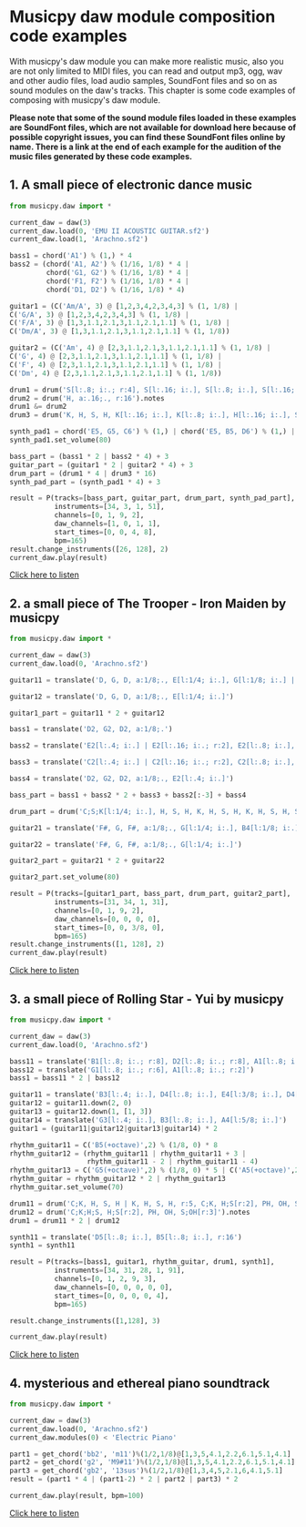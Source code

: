 # Musicpy daw module composition code examples

With musicpy's daw module you can make more realistic music, also you are not only limited to MIDI files, you can read and output mp3, ogg, wav and other audio files, load audio samples, SoundFont files and so on as sound modules on the daw's tracks. This chapter is some code examples of composing with musicpy's daw module.

**Please note that some of the sound module files loaded in these examples are SoundFont files, which are not available for download here because of possible copyright issues, you can find these SoundFont files online by name. There is a link at the end of each example for the audition of the music files generated by these code examples.**

## 1. A small piece of electronic dance music
```python
from musicpy.daw import *

current_daw = daw(3)
current_daw.load(0, 'EMU II ACOUSTIC GUITAR.sf2')
current_daw.load(1, 'Arachno.sf2')

bass1 = chord('A1') % (1,) * 4
bass2 = (chord('A1, A2') % (1/16, 1/8) * 4 |
         chord('G1, G2') % (1/16, 1/8) * 4 |
         chord('F1, F2') % (1/16, 1/8) * 4 |
         chord('D1, D2') % (1/16, 1/8) * 4)

guitar1 = (C('Am/A', 3) @ [1,2,3,4,2,3,4,3] % (1, 1/8) |
C('G/A', 3) @ [1,2,3,4,2,3,4,3] % (1, 1/8) |
C('F/A', 3) @ [1,3,1.1,2.1,3,1.1,2.1,1.1] % (1, 1/8) |
C('Dm/A', 3) @ [1,3,1.1,2.1,3,1.1,2.1,1.1] % (1, 1/8))

guitar2 = (C('Am', 4) @ [2,3,1.1,2.1,3,1.1,2.1,1.1] % (1, 1/8) |
C('G', 4) @ [2,3,1.1,2.1,3,1.1,2.1,1.1] % (1, 1/8) |
C('F', 4) @ [2,3,1.1,2.1,3,1.1,2.1,1.1] % (1, 1/8) |
C('Dm', 4) @ [2,3,1.1,2.1,3,1.1,2.1,1.1] % (1, 1/8))

drum1 = drum('S[l:.8; i:.; r:4], S[l:.16; i:.], S[l:.8; i:.], S[l:.16; i:.], S[l:.8; i:.], S[l:.8; i:.]').notes
drum2 = drum('H, a:.16;., r:16').notes
drum1 &= drum2
drum3 = drum('K, H, S, H, K[l:.16; i:.], K[l:.8; i:.], H[l:.16; i:.], S[l:.8; i:.], H[l:.8; i:.]').notes

synth_pad1 = chord('E5, G5, C6') % (1,) | chord('E5, B5, D6') % (1,) | chord('E5, A5, C6') % (1,) | chord('D5, F5, A5') % (1,)
synth_pad1.set_volume(80)

bass_part = (bass1 * 2 | bass2 * 4) + 3
guitar_part = (guitar1 * 2 | guitar2 * 4) + 3
drum_part = (drum1 * 4 | drum3 * 16)
synth_pad_part = (synth_pad1 * 4) + 3

result = P(tracks=[bass_part, guitar_part, drum_part, synth_pad_part],
           instruments=[34, 3, 1, 51],
           channels=[0, 1, 9, 2],
           daw_channels=[1, 0, 1, 1],
           start_times=[0, 0, 4, 8],
           bpm=165)
result.change_instruments([26, 128], 2)
current_daw.play(result)
```
[Click here to listen](https://drive.google.com/file/d/1j66Ux0KYMiOW6yHGBidIhwF9zcbDG5W0/view?usp=sharing)

## 2. a small piece of The Trooper - Iron Maiden by musicpy
```python
from musicpy.daw import *

current_daw = daw(3)
current_daw.load(0, 'Arachno.sf2')

guitar11 = translate('D, G, D, a:1/8;., E[l:1/4; i:.], G[l:1/8; i:.] | F#, G, F#, G, a:1/16;., n:1, B[l:1/8; i:.], G[l:1/8; i:.], u:1, G[l:1/8; i:.], E[l:1/8; i:.], E[l:1/4; i:.]') * 2

guitar12 = translate('D, G, D, a:1/8;., E[l:1/4; i:.]')

guitar1_part = guitar11 * 2 + guitar12

bass1 = translate('D2, G2, D2, a:1/8;.')

bass2 = translate('E2[l:.4; i:.] | E2[l:.16; i:.; r:2], E2[l:.8; i:.], n:1, u:1, r:4, E2[l:.16; i:.; r:2], D2[l:.8; i:.; r:3]')

bass3 = translate('C2[l:.4; i:.] | C2[l:.16; i:.; r:2], C2[l:.8; i:.], n:1, u:1, r:4, C2[l:.16; i:.; r:2], D2[l:.8; i:.; r:3]')

bass4 = translate('D2, G2, D2, a:1/8;., E2[l:.4; i:.]')

bass_part = bass1 + bass2 * 2 + bass3 + bass2[:-3] + bass4

drum_part = drum('C;S;K[l:1/4; i:.], H, S, H, K, H, S, H, K, H, S, H, S[r:3], r:4, C;S;K[l:1/4; i:.]').notes

guitar21 = translate('F#, G, F#, a:1/8;., G[l:1/4; i:.], B4[l:1/8; i:.] | A, B, A, B, a:1/16;., n:1, D5[l:1/8; i:.], B4[l:1/8; i:.], u:1, B[l:1/8;i:.], G[l:1/8; i:.], G[l:1/4; i:.]') * 2

guitar22 = translate('F#, G, F#, a:1/8;., G[l:1/4; i:.]')

guitar2_part = guitar21 * 2 + guitar22

guitar2_part.set_volume(80)

result = P(tracks=[guitar1_part, bass_part, drum_part, guitar2_part],
           instruments=[31, 34, 1, 31],
           channels=[0, 1, 9, 2],
           daw_channels=[0, 0, 0, 0],
           start_times=[0, 0, 3/8, 0],
           bpm=165)
result.change_instruments([1, 128], 2)
current_daw.play(result)
```
[Click here to listen](https://drive.google.com/file/d/1lspnOVY4GGQGQTkV8j-yOA581hESkD8-/view?usp=sharing)

## 3. a small piece of Rolling Star - Yui by musicpy
```python
from musicpy.daw import *

current_daw = daw(3)
current_daw.load(0, 'Arachno.sf2')

bass11 = translate('B1[l:.8; i:.; r:8], D2[l:.8; i:.; r:8], A1[l:.8; i:.; r:8], G1[l:.8; i:.; r:8]')
bass12 = translate('G1[l:.8; i:.; r:6], A1[l:.8; i:.; r:2]')
bass1 = bass11 * 2 | bass12

guitar11 = translate('B3[l:.4; i:.], D4[l:.8; i:.], E4[l:3/8; i:.], D4[l:.8; i:.], E4[l:.8; i:.]')
guitar12 = guitar11.down(2, 0)
guitar13 = guitar12.down(1, [1, 3])
guitar14 = translate('G3[l:.4; i:.], B3[l:.8; i:.], A4[l:5/8; i:.]')
guitar1 = (guitar11|guitar12|guitar13|guitar14) * 2

rhythm_guitar11 = C('B5(+octave)',2) % (1/8, 0) * 8
rhythm_guitar12 = (rhythm_guitar11 | rhythm_guitar11 + 3 |
                   rhythm_guitar11 - 2 | rhythm_guitar11 - 4)
rhythm_guitar13 = C('G5(+octave)',2) % (1/8, 0) * 5 | C('A5(+octave)',2) % (1/8, 0) * 3
rhythm_guitar = rhythm_guitar12 * 2 | rhythm_guitar13
rhythm_guitar.set_volume(70)

drum11 = drum('C;K, H, S, H | K, H, S, H, r:5, C;K, H;S[r:2], PH, OH, S;OH[r:3]').notes
drum12 = drum('C;K;H;S, H;S[r:2], PH, OH, S;OH[r:3]').notes
drum1 = drum11 * 2 | drum12

synth11 = translate('D5[l:.8; i:.], B5[l:.8; i:.], r:16')
synth1 = synth11

result = P(tracks=[bass1, guitar1, rhythm_guitar, drum1, synth1],
           instruments=[34, 31, 28, 1, 91],
           channels=[0, 1, 2, 9, 3],
           daw_channels=[0, 0, 0, 0, 0],
           start_times=[0, 0, 0, 0, 4],
           bpm=165)

result.change_instruments([1,128], 3)

current_daw.play(result)
```
[Click here to listen](https://drive.google.com/file/d/1vWXdNa232J500rlYxlziKwMA75x5SElS/view?usp=sharing)

## 4. mysterious and ethereal piano soundtrack
```python
from musicpy.daw import *

current_daw = daw(3)
current_daw.load(0, 'Arachno.sf2')
current_daw.modules(0) < 'Electric Piano'

part1 = get_chord('bb2', 'm11')%(1/2,1/8)@[1,3,5,4.1,2.2,6.1,5.1,4.1]
part2 = get_chord('g2', 'M9#11')%(1/2,1/8)@[1,3,5,4.1,2.2,6.1,5.1,4.1]
part3 = get_chord('gb2', '13sus')%(1/2,1/8)@[1,3,4,5,2.1,6,4.1,5.1]
result = (part1 * 4 | (part1-2) * 2 | part2 | part3) * 2

current_daw.play(result, bpm=100)
```
[Click here to listen](https://drive.google.com/file/d/14hp-y_n-GqlI6ZGSPDBRL1Vt9cxLjpuv/view?usp=sharing)
